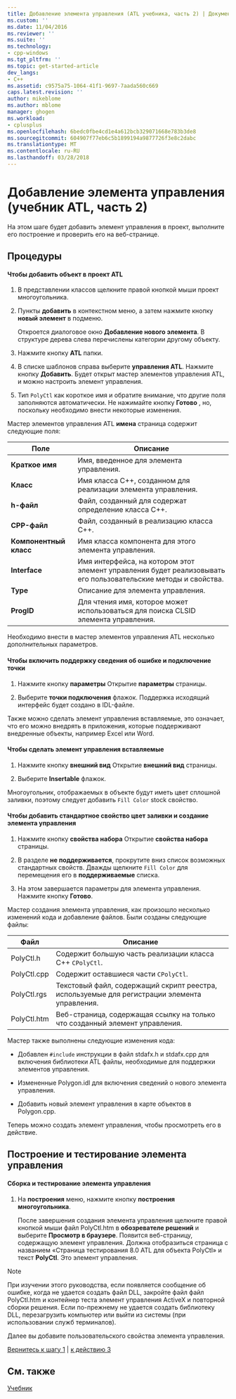 ```yaml
---
title: Добавление элемента управления (ATL учебника, часть 2) | Документы Microsoft
ms.custom: ''
ms.date: 11/04/2016
ms.reviewer: ''
ms.suite: ''
ms.technology:
- cpp-windows
ms.tgt_pltfrm: ''
ms.topic: get-started-article
dev_langs:
- C++
ms.assetid: c9575a75-1064-41f1-9697-7aada560c669
caps.latest.revision: ''
author: mikeblome
ms.author: mblome
manager: ghogen
ms.workload:
- cplusplus
ms.openlocfilehash: 6bedc0fbe4cd1e4a612bcb329071668e783b3de8
ms.sourcegitcommit: 604907f77eb6c5b1899194a9877726f3e8c2dabc
ms.translationtype: MT
ms.contentlocale: ru-RU
ms.lasthandoff: 03/28/2018
---
```

# <a name="adding-a-control-atl-tutorial-part-2"></a>Добавление элемента управления (учебник ATL, часть 2)
На этом шаге будет добавить элемент управления в проект, выполните его построение и проверить его на веб-странице.  
  
## <a name="procedures"></a>Процедуры  
  
#### <a name="to-add-an-object-to-an-atl-project"></a>Чтобы добавить объект в проект ATL  
  
1.  В представлении классов щелкните правой кнопкой мыши проект многоугольника.  
  
2.  Пункты **добавить** в контекстном меню, а затем нажмите кнопку **новый элемент** в подменю.  
  
     Откроется диалоговое окно **Добавление нового элемента**. В структуре дерева слева перечислены категории другому объекту.  
  
3.  Нажмите кнопку **ATL** папки.  
  
4.  В списке шаблонов справа выберите **управления ATL**. Нажмите кнопку **Добавить**. Будет открыт мастер элементов управления ATL, и можно настроить элемент управления.  
  
5.  Тип `PolyCtl` как короткое имя и обратите внимание, что другие поля заполняются автоматически. Не нажимайте кнопку **Готово** , но, поскольку необходимо внести некоторые изменения.  
  
 Мастер элементов управления ATL **имена** страница содержит следующие поля:  
  
|Поле|Описание|  
|-----------|--------------|  
|**Краткое имя**|Имя, введенное для элемента управления.|  
|**Класс**|Имя класса C++, созданном для реализации элемента управления.|  
|**h-файл**|Файл, созданный для содержат определение класса C++.|  
|**CPP-файл**|Файл, созданный в реализацию класса C++.|  
|**Компонентный класс**|Имя класса компонента для этого элемента управления.|  
|**Interface**|Имя интерфейса, на котором этот элемент управления будет реализовывать его пользовательские методы и свойства.|  
|**Type**|Описание для элемента управления.|  
|**ProgID**|Для чтения имя, которое может использоваться для поиска CLSID элемента управления.|  
  
 Необходимо внести в мастер элементов управления ATL несколько дополнительных параметров.  
  
#### <a name="to-enable-support-for-rich-error-information-and-connection-points"></a>Чтобы включить поддержку сведения об ошибке и подключение точки  
  
1.  Нажмите кнопку **параметры** Открытие **параметры** страницы.  
  
2.  Выберите **точки подключения** флажок. Поддержка исходящий интерфейс будет создано в IDL-файле.  
  
 Также можно сделать элемент управления вставляемые, это означает, что его можно внедрять в приложения, которые поддерживают внедренные объекты, например Excel или Word.  
  
#### <a name="to-make-the-control-insertable"></a>Чтобы сделать элемент управления вставляемые  
  
1.  Нажмите кнопку **внешний вид** Открытие **внешний вид** страницы.  
  
2.  Выберите **Insertable** флажок.  
  
 Многоугольник, отображаемых в объекте будут иметь цвет сплошной заливки, поэтому следует добавить `Fill Color` stock свойство.  
  
#### <a name="to-add-a-fill-color-stock-property-and-create-the-control"></a>Чтобы добавить стандартное свойство цвет заливки и создание элемента управления  
  
1.  Нажмите кнопку **свойства набора** Открытие **свойства набора** страницы.  
  
2.  В разделе **не поддерживается**, прокрутите вниз список возможных стандартных свойств. Дважды щелкните `Fill Color` для перемещения его в **поддерживаемые** списка.  
  
3.  На этом завершается параметры для элемента управления. Нажмите кнопку **Готово**.  
  
 Мастер создания элемента управления, как произошло несколько изменений кода и добавление файлов. Были созданы следующие файлы:  
  
|Файл|Описание|  
|----------|-----------------|  
|PolyCtl.h|Содержит большую часть реализации класса C++ `CPolyCtl`.|  
|PolyCtl.cpp|Содержит оставшиеся части `CPolyCtl`.|  
|PolyCtl.rgs|Текстовый файл, содержащий скрипт реестра, используемые для регистрации элемента управления.|  
|PolyCtl.htm|Веб-страница, содержащая ссылку на только что созданный элемент управления.|  
  
 Мастер также выполнены следующие изменения кода:  
  
-   Добавлен `#include` инструкции в файл stdafx.h и stdafx.cpp для включения библиотеки ATL файлы, необходимые для поддержки элементов управления.  
  
-   Измененные Polygon.idl для включения сведений о нового элемента управления.  
  
-   Добавить новый элемент управления в карте объектов в Polygon.cpp.  
  
 Теперь можно создать элемент управления, чтобы просмотреть его в действие.  
  
## <a name="building-and-testing-the-control"></a>Построение и тестирование элемента управления  
  
#### <a name="to-build-and-test-the-control"></a>Сборка и тестирование элемента управления  
  
1.  На **построения** меню, нажмите кнопку **построения многоугольника**.  
  
     После завершения создания элемента управления щелкните правой кнопкой мыши файл PolyCtl.htm в **обозревателе решений** и выберите **Просмотр в браузере**. Появится веб-страницу, содержащую элемент управления. Должна отобразиться страница с названием «Страница тестирования 8.0 ATL для объекта PolyCtl» и текст **PolyCtl**. Это элемент управления.  
  
> [!NOTE]
>  При изучении этого руководства, если появляется сообщение об ошибке, когда не удается создать файл DLL, закройте файл файл PolyCtl.htm и контейнер теста элемент управления ActiveX и повторной сборки решения. Если по-прежнему не удается создать библиотеку DLL, перезагрузить компьютер или выйти из системы (при использовании служб терминалов).  
  
 Далее вы добавите пользовательского свойства элемента управления.  
  
 [Вернитесь к шагу 1](../atl/creating-the-project-atl-tutorial-part-1.md) &#124; [к действию 3](../atl/adding-a-property-to-the-control-atl-tutorial-part-3.md)  
  
## <a name="see-also"></a>См. также  
 [Учебник](../atl/active-template-library-atl-tutorial.md)

